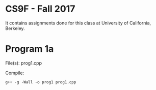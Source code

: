 CS9F - Fall 2017 
======================

It contains assignments done for this class at University of California, Berkeley.

# Program 1a

File(s): prog1.cpp

Compile:
```
g++ -g -Wall -o prog1 prog1.cpp
```

